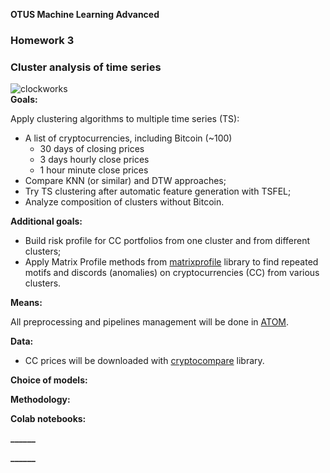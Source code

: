 
**OTUS Machine Learning Advanced**
### **Homework 3** 

### Cluster analysis of time series
![clockworks](https://user-images.githubusercontent.com/73858914/153416075-05ab7f45-3186-40af-8727-f62892fc1976.png)  
**Goals:**  

Apply clustering algorithms to multiple time series (TS):
- A list of cryptocurrencies, including Bitcoin (~100)
    - 30 days of closing prices
    - 3 days hourly close prices
    - 1 hour minute close prices
- Compare KNN (or similar) and DTW approaches;
- Try TS clustering after automatic feature generation with TSFEL;
- Analyze composition of clusters without Bitcoin.

**Additional goals:**  

- Build risk profile for CC portfolios from one cluster and from
different clusters;
- Apply Matrix Profile methods from [matrixprofile](https://github.com/matrix-profile-foundation/matrixprofile) library to find repeated motifs and discords (anomalies) on cryptocurrencies (CC) from various clusters.


**Means:**  

All preprocessing and pipelines management will be done in [ATOM](https://tvdboom.github.io/ATOM/).

**Data:**  

- CC prices will be downloaded with [cryptocompare](https://github.com/lagerfeuer/cryptocompare) library.

**Choice of models:**  



**Methodology:**  



**Colab notebooks:**

**______**  
  

**______**  
